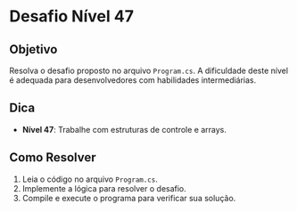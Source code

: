 # Desafio Nível 47

## Objetivo
Resolva o desafio proposto no arquivo `Program.cs`. A dificuldade deste nível é adequada para desenvolvedores com habilidades intermediárias.

## Dica
- **Nível 47**: Trabalhe com estruturas de controle e arrays.

## Como Resolver
1. Leia o código no arquivo `Program.cs`.
2. Implemente a lógica para resolver o desafio.
3. Compile e execute o programa para verificar sua solução.
